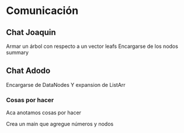# Comunicación

## Chat Joaquin

Armar un árbol con respecto a un vector leafs
Encargarse de los nodos summary

## Chat Adodo

Encargarse de DataNodes
Y expansion de ListArr

### Cosas por hacer

Aca anotamos cosas por hacer

Crea un main que agregue números y nodos
